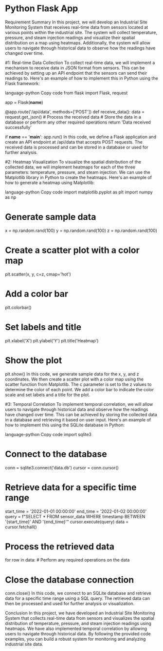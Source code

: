 # Python Flask App

Requirement Summary
In this project, we will develop an Industrial Site Monitoring System that receives real-time data from sensors located at various points within the industrial site. The system will collect temperature, pressure, and steam injection readings and visualize their spatial distribution on a map using heatmaps. Additionally, the system will allow users to navigate through historical data to observe how the readings have changed over time.

 #1: Real-time Data Collection
To collect real-time data, we will implement a mechanism to receive data in JSON format from sensors. This can be achieved by setting up an API endpoint that the sensors can send their readings to. Here's an example of how to implement this in Python using the Flask framework:

language-python
 Copy code
from flask import Flask, request

app = Flask(__name__)

@app.route('/api/data', methods=['POST'])
def receive_data():
    data = request.get_json()
    # Process the received data
    # Store the data in a database or perform any other required operations
    return 'Data received successfully'

if __name__ == '__main__':
    app.run()
In this code, we define a Flask application and create an API endpoint at /api/data that accepts POST requests. The received data is processed and can be stored in a database or used for further analysis.

 #2: Heatmap Visualization
To visualize the spatial distribution of the collected data, we will implement heatmaps for each of the three parameters: temperature, pressure, and steam injection. We can use the Matplotlib library in Python to create the heatmaps. Here's an example of how to generate a heatmap using Matplotlib:

language-python
 Copy code
import matplotlib.pyplot as plt
import numpy as np

# Generate sample data
x = np.random.rand(100)
y = np.random.rand(100)
z = np.random.rand(100)

# Create a scatter plot with a color map
plt.scatter(x, y, c=z, cmap='hot')

# Add a color bar
plt.colorbar()

# Set labels and title
plt.xlabel('X')
plt.ylabel('Y')
plt.title('Heatmap')

# Show the plot
plt.show()
In this code, we generate sample data for the x, y, and z coordinates. We then create a scatter plot with a color map using the scatter function from Matplotlib. The c parameter is set to the z values to determine the color of each point. We add a color bar to indicate the color scale and set labels and a title for the plot.

 #3: Temporal Correlation
To implement temporal correlation, we will allow users to navigate through historical data and observe how the readings have changed over time. This can be achieved by storing the collected data in a database and retrieving it based on user input. Here's an example of how to implement this using the SQLite database in Python:

language-python
 Copy code
import sqlite3

# Connect to the database
conn = sqlite3.connect('data.db')
cursor = conn.cursor()

# Retrieve data for a specific time range
start_time = '2022-01-01 00:00:00'
end_time = '2022-01-02 00:00:00'
query = f"SELECT * FROM sensor_data WHERE timestamp BETWEEN '{start_time}' AND '{end_time}'"
cursor.execute(query)
data = cursor.fetchall()

# Process the retrieved data
for row in data:
    # Perform any required operations on the data

# Close the database connection
conn.close()
In this code, we connect to an SQLite database and retrieve data for a specific time range using a SQL query. The retrieved data can then be processed and used for further analysis or visualization.

Conclusion
In this project, we have developed an Industrial Site Monitoring System that collects real-time data from sensors and visualizes the spatial distribution of temperature, pressure, and steam injection readings using heatmaps. We have also implemented temporal correlation by allowing users to navigate through historical data. By following the provided code examples, you can build a robust system for monitoring and analyzing industrial site data.
